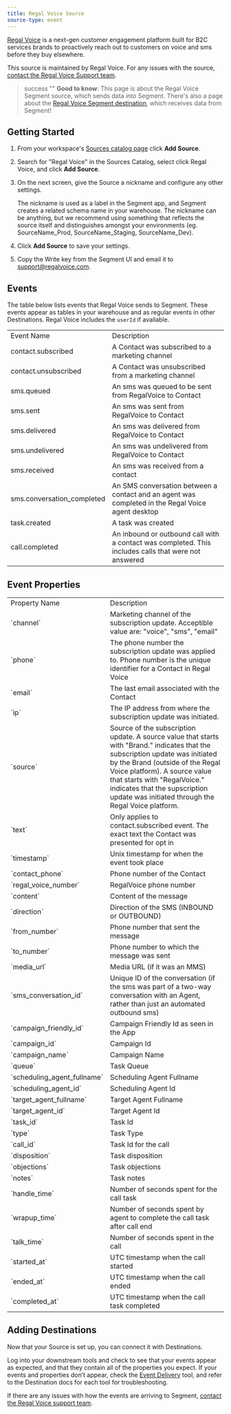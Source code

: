 ```yaml
---
title: Regal Voice Source
source-type: event
---
```


[Regal Voice](https://regalvoice.com/?utm_source=segmentio&utm_medium=docs&utm_campaign=partners) is a next-gen customer engagement platform built for B2C services brands to proactively reach out to customers on voice and sms before they buy elsewhere.

This source is maintained by Regal Voice. For any issues with the source, [contact the Regal Voice Support team](mailto:support@regalvoice.com).

> success ""
> **Good to know**: This page is about the Regal Voice Segment source, which sends data _into_ Segment. There's also a page about the [Regal Voice Segment destination](/docs/connections/destinations/catalog/regal-voice/), which receives data from Segment!

## Getting Started

1. From your workspace's [Sources catalog page](https://app.segment.com/goto-my-workspace/sources/catalog) click **Add Source**.
2. Search for "Regal Voice" in the Sources Catalog, select click Regal Voice, and click **Add Source**.
3. On the next screen, give the Source a nickname and configure any other settings.

   The nickname is used as a label in the Segment app, and Segment creates a related schema name in your warehouse.  The nickname can be anything, but we recommend using something that reflects the source itself and distinguishes amongst your environments (eg. SourceName_Prod, SourceName_Staging, SourceName_Dev).
5. Click **Add Source** to save your settings.
6. Copy the Write key from the Segment UI and email it to support@regalvoice.com.

## Events

The table below lists events that Regal Voice sends to Segment. These events appear as tables in your warehouse and as regular events in other Destinations. Regal Voice includes the `userId` if available.

<table>
  <tr>
   <td>Event Name</td>
   <td>Description</td>
  </tr>
  <tr>
   <td>contact.subscribed</td>
   <td>A Contact was subscribed to a marketing channel</td>
  </tr>
  <tr>
   <td>contact.unsubscribed</td>
   <td>A Contact was unsubscribed from a marketing channel</td>
  </tr>
    <tr>
   <td>sms.queued</td>
   <td>An sms was queued to be sent from RegalVoice to Contact</td>
  </tr>
    <tr>
   <td>sms.sent</td>
   <td>An sms was sent from RegalVoice to Contact</td>
  </tr>
    <tr>
   <td>sms.delivered</td>
   <td>An sms was delivered from RegalVoice to Contact</td>
  </tr>
    <tr>
   <td>sms.undelivered</td>
   <td>An sms was undelivered from RegalVoice to Contact</td>
  </tr>
    <tr>
   <td>sms.received</td>
   <td>An sms was received from a contact</td>
  </tr>
    <tr>
   <td>sms.conversation_completed</td>
   <td>An SMS conversation between a contact and an agent was completed in the Regal Voice agent desktop</td>
  </tr>
    <tr>
   <td>task.created</td>
   <td>A task was created</td>
  </tr>
    <tr>
   <td>call.completed</td>
   <td>An inbound or outbound call with a contact was completed. This includes calls that were not answered</td>
  </tr>
</table>

## Event Properties

<table>
  <tr>
   <td>Property Name</td>
   <td>Description</td>
  </tr>
  <tr>
   <td>`channel`</td>
   <td>Marketing channel of the subscription update. Acceptible value are: "voice", "sms", "email"
</td>
  </tr>
  <tr>
   <td>`phone`</td>
   <td>The phone number the subscription update was applied to. Phone number is the unique identifier for a Contact in Regal Voice</td>
  </tr>
  <tr>
   <td>`email`</td>
   <td>The last email associated with the Contact</td>
  </tr>
  <tr>
   <td>`ip`</td>
   <td>The IP address from where the subscription update was initiated.</td>
  </tr>
  <tr>
   <td>`source`</td>
   <td>Source of the subscription update.
   A source value that starts with "Brand." indicates that the subscription update was initiated by the Brand (outside of the Regal Voice platform).
   A source value that starts with "RegalVoice." indicates that the supscription update was initiated through the Regal Voice platform. </td>
  </tr>
  <tr>
   <td>`text`</td>
   <td>Only applies to contact.subscribed event. The exact text the Contact was presented for opt in</td>
  </tr>
  <tr>
   <td>`timestamp`</td>
   <td>Unix timestamp for when the event took place</td>
  </tr>
  <tr>
   <td>`contact_phone`</td>
   <td>Phone number of the Contact</td>
  </tr>
  <tr>
   <td>`regal_voice_number`</td>
   <td>RegalVoice phone number</td>
  </tr>
  <tr>
   <td>`content`</td>
   <td>Content of the message</td>
  </tr>
  <tr>
   <td>`direction`</td>
   <td>Direction of the SMS (INBOUND or OUTBOUND)</td>
  </tr>
  <tr>
   <td>`from_number`</td>
   <td>Phone number that sent the message</td>
  </tr>
  <tr>
   <td>`to_number`</td>
   <td>Phone number to which the message was sent</td>
  </tr>
  <tr>
   <td>`media_url`</td>
   <td>Media URL (if it was an MMS)</td>
  </tr>
  <tr>
   <td>`sms_conversation_id`</td>
   <td>Unique ID of the conversation (if the sms was part of a two-way conversation with an Agent, rather than just an automated outbound sms)</td>
  </tr>
  <tr>
   <td>`campaign_friendly_id`</td>
   <td>Campaign Friendly Id as seen in the App</td>
  </tr>
  <tr>
   <td>`campaign_id`</td>
   <td>Campaign Id</td>
  </tr>
  <tr>
   <td>`campaign_name`</td>
   <td>Campaign Name</td>
  </tr>
  <tr>
   <td>`queue`</td>
   <td>Task Queue</td>
  </tr>
  <tr>
   <td>`scheduling_agent_fullname`</td>
   <td>Scheduling Agent Fullname</td>
  </tr>
  <tr>
   <td>`scheduling_agent_id`</td>
   <td>Scheduling Agent Id</td>
  </tr>
  <tr>
   <td>`target_agent_fullname`</td>
   <td>Target Agent Fullname</td>
  </tr>
  <tr>
   <td>`target_agent_id`</td>
   <td>Target Agent Id</td>
  </tr>
  <tr>
   <td>`task_id`</td>
   <td>Task Id</td>
  </tr>
  <tr>
   <td>`type`</td>
   <td>Task Type</td>
  </tr>
  <tr>
   <td>`call_id`</td>
   <td>Task Id for the call</td>
  </tr>
  <tr>
   <td>`disposition`</td>
   <td>Task disposition</td>
  </tr>
  <tr>
   <td>`objections`</td>
   <td>Task objections</td>
  </tr>
  <tr>
   <td>`notes`</td>
   <td>Task notes</td>
  </tr>
  <tr>
   <td>`handle_time`</td>
   <td>Number of seconds spent for the call task</td>
  </tr>
  <tr>
   <td>`wrapup_time`</td>
   <td>Number of seconds spent by agent to complete the call task after call end</td>
  </tr>
  <tr>
   <td>`talk_time`</td>
   <td>Number of seconds spent in the call</td>
  </tr>
  <tr>
   <td>`started_at`</td>
   <td>UTC timestamp when the call started</td>
  </tr>
  <tr>
   <td>`ended_at`</td>
   <td>UTC timestamp when the call ended</td>
  </tr>
  <tr>
   <td>`completed_at`</td>
   <td>UTC timestamp when the call task completed</td>
  </tr>
</table>

## Adding Destinations

Now that your Source is set up, you can connect it with Destinations.

Log into your downstream tools and check to see that your events appear as expected, and that they contain all of the properties you expect. If your events and properties don’t appear, check the [Event Delivery](https://segment.com/docs/connections/event-delivery/) tool, and refer to the Destination docs for each tool for troubleshooting.

If there are any issues with how the events are arriving to Segment, [contact the Regal Voice support team](mailto:support@regalvoice.com).
